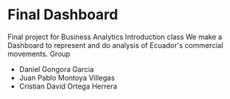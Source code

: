 # Final Dashboard
Final project for Business Analytics Introduction class
We make a Dashboard to represent and do analysis of Ecuador's commercial movements.
Group
- Daniel Gongora Garcia
- Juan Pablo Montoya Villegas
- Cristian David Ortega Herrera
